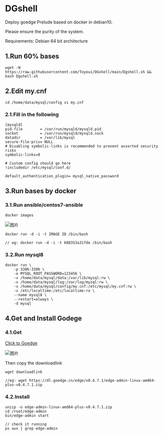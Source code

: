 # DGshell
Deploy goedge Prelude based on docker in debian10.

Please ensure the purity of the system.

Requirements: Debian 64 bit architecture

## 1.Run 60% bases
```
wget -N https://raw.githubusercontent.com/Toyoui/DGshell/main/Dgshell.sh && bash Dgshell.sh
```

## 2.Edit my.cnf
```
cd /home/data/mysql/config vi my.cnf
```
### 2.1.Fill in the following
```
[mysqld]
pid-file        = /var/run/mysqld/mysqld.pid
socket          = /var/run/mysqld/mysqld.sock
datadir         = /var/lib/mysql
secure-file-priv= NULL
# Disabling symbolic-links is recommended to prevent assorted security risks
symbolic-links=0

# Custom config should go here
!includedir /etc/mysql/conf.d/

default_authentication_plugin= mysql_native_password
```

## 3.Run bases by docker
### 3.1.Run ansible/centos7-ansible
```
docker images
```
![图片](https://user-images.githubusercontent.com/91711069/172286956-0f2529d6-cf6b-4a9a-8703-568656318ae6.png)

```
docker run -d -i -t IMAGE ID /bin/bash

// eg: docker run -d -i -t 688353a31fde /bin/bash
```
### 3.2.Run mysql8
```
docker run \
    -p 3306:3306 \
    -e MYSQL_ROOT_PASSWORD=123456 \
    -v /home/data/mysql/data:/var/lib/mysql:rw \
    -v /home/data/mysql/log:/var/log/mysql:rw \
    -v /home/data/mysql/config/my.cnf:/etc/mysql/my.cnf:rw \
    -v /etc/localtime:/etc/localtime:ro \
    --name mysql8 \
    --restart=always \
    -d mysql
```
## 4.Get and Install Godege
### 4.1.Get
[Click to Goedge](https://goedge.cn/downloads)

![图片](https://user-images.githubusercontent.com/91711069/172288027-2d97a4a1-18ec-4115-96d3-0937e1e4a463.png)

Then copy the downloadlink
```
wget downloadlink

//eg: wget https://dl.goedge.cn/edge/v0.4.7.1/edge-admin-linux-amd64-plus-v0.4.7.1.zip
```
### 4.2.Install
```
unzip -o edge-admin-linux-amd64-plus-v0.4.7.1.zip
cd /root/edge-admin
bin/edge-admin start

// check it running
ps aux | grep edge-admin
```

